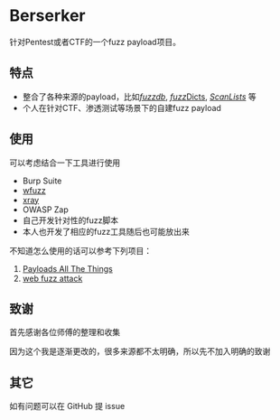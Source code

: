 # Berserker

针对Pentest或者CTF的一个fuzz payload项目。

## 特点

* 整合了各种来源的payload，比如[*fuzzdb*](https://github.com/fuzzdb-project/fuzzdb),  [*fuzz*Dicts](https://github.com/TheKingOfDuck/fuzzDicts), [*ScanLists*](https://github.com/ring04h/ScanLists) 等
* 个人在针对CTF、渗透测试等场景下的自建fuzz payload

## 使用

可以考虑结合一下工具进行使用

* Burp Suite
* [wfuzz](https://github.com/xmendez/wfuzz)
* [xray](https://github.com/chaitin/xray)
* OWASP Zap
* 自己开发针对性的fuzz脚本
* 本人也开发了相应的fuzz工具随后也可能放出来

不知道怎么使用的话可以参考下列项目：

1.  [Payloads All The Things](https://github.com/swisskyrepo/PayloadsAllTheThings)
2. [web fuzz attack](https://github.com/l3m0n/WebFuzzAttack)

## 致谢

首先感谢各位师傅的整理和收集

因为这个我是逐渐更改的，很多来源都不太明确，所以先不加入明确的致谢

## 其它

如有问题可以在 GitHub 提 issue


